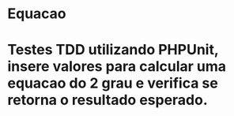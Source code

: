 Equacao
=======

# Testes TDD utilizando PHPUnit, insere valores para calcular uma equacao do 2 grau e verifica se retorna o resultado esperado.
